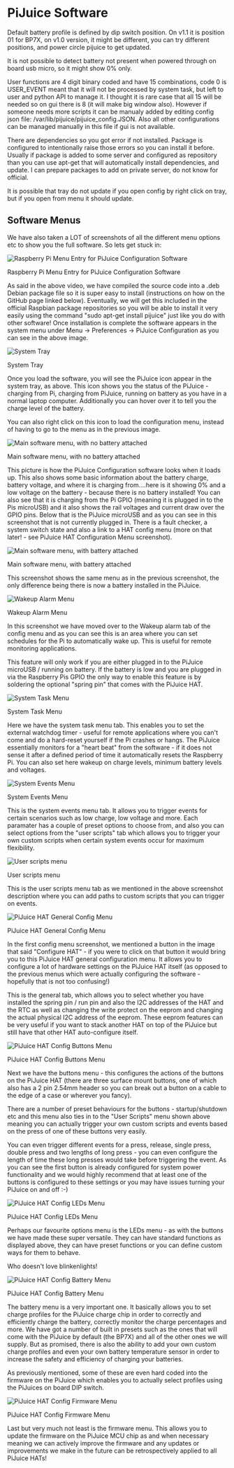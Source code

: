 # PiJuice Software

Default battery profile is defined by dip switch position. On v1.1 it is position 01 for BP7X, on v1.0 version, it might be different, you can try different positions, and power circle pijuice to get updated.

It is not possible to detect battery not present when powered through on board usb micro, so it might show 0% only.

User functions are 4 digit binary coded and have 15 combinations, code 0 is USER_EVENT meant that it will not be processed by system task, but left to user and python API to manage it. I thought it is rare case that all 15 will be needed so on gui there is 8 (it will make big window also). However if someone needs more scripts it can be manualy added by editing config json file: /var/lib/pijuice/pijuice_config.JSON. Also all other configurations can be managed manually in this file if gui is not available. 

There are dependencies so you got error if not installed. Package is configured to intentionally  raise those errors so you can install it before. Usually if package is added to some server and configured as repository than you can use apt-get that will automatically install dependencies, and update. I can prepare packages to add on private server, do not know for official.

It is possible that tray do not update if you open config by right click on tray, but if you open from menu it should update.

## Software Menus

We have also taken a LOT of screenshots of all the different menu options etc to show you the full software. So lets get stuck in:

![Raspberry Pi Menu Entry for PiJuice Configuration Software](https://user-images.githubusercontent.com/3359418/31796664-8e246f4a-b522-11e7-951d-d9a0338c4733.PNG?raw=true "Raspberry Pi Menu Entry for PiJuice Configuration Software")

Raspberry Pi Menu Entry for PiJuice Configuration Software

As said in the above video, we have compiled the source code into a .deb Debian package file so it is super easy to install (instructions on how on the GitHub page linked below). Eventually, we will get this included in the official Raspbian package repositories so you will be able to install it very easily using the command "sudo apt-get install pijuice" just like you do with other software! Once installation is complete the software appears in the system menu under Menu -> Preferences -> PiJuice Configuration as you can see in the above image.

![System Tray](https://user-images.githubusercontent.com/3359418/31796661-8dbaebce-b522-11e7-80a9-6079670aaf01.PNG?raw=true "System Tray")

System Tray

Once you load the software, you will see the PiJuice icon appear in the system tray, as above. This icon shows you the status of the PiJuice - charging from Pi, charging from PiJuice, running on battery as you have in a normal laptop computer. Additionally you can hover over it to tell you the charge level of the battery.

You can also right click on this icon to load the configuration menu, instead of having to go to the menu as in the previous image.

![Main software menu, with no battery attached](https://user-images.githubusercontent.com/3359418/31796659-8d7a4b64-b522-11e7-975c-132ba909a333.PNG?raw=true "Main software menu, with no battery attached")

Main software menu, with no battery attached

This picture is how the PiJuice Configuration software looks when it loads up. This also shows some basic information about the battery charge, battery voltage, and where it is charging from....here is it showing 0% and a low voltage on the battery - because there is no battery installed! You can also see that it is charging from the Pi GPIO (meaning it is plugged in to the Pis microUSB) and it also shows the rail voltages and current draw over the GPIO pins. Below that is the PiJuice microUSB and as you can see in this screenshot that is not currently plugged in. There is a fault checker, a system switch state and also a link to a HAT config menu (more on that later! - see PiJuice HAT Configuration Menu screenshot).

![Main software menu, with battery attached](https://user-images.githubusercontent.com/3359418/31796657-8d5c902e-b522-11e7-862a-d54eba1eb82b.PNG?raw=true "Main software menu, with battery attached")

Main software menu, with battery attached

This screenshot shows the same menu as in the previous screenshot, the only difference being there is now a battery installed in the PiJuice.

![Wakeup Alarm Menu](https://user-images.githubusercontent.com/3359418/31796667-8e6dad0e-b522-11e7-841b-2c670e91560a.PNG?raw=true "Wakeup Alarm Menu")

Wakeup Alarm Menu

In this screenshot we have moved over to the Wakeup alarm tab of the config menu and as you can see this is an area where you can set schedules for the Pi to automatically wake up. This is useful for remote monitoring applications.

This feature will only work if you are either plugged in to the PiJuice microUSB / running on battery. If the battery is low and you are plugged in via the Raspberry Pis GPIO the only way to enable this feature is by soldering the optional "spring pin" that comes with the PiJuice HAT.

![System Task Menu](https://user-images.githubusercontent.com/3359418/31796660-8d99b4cc-b522-11e7-8b1c-ffe5082c4644.PNG?raw=true "System Task Menu")

System Task Menu

Here we have the system task menu tab. This enables you to set the external watchdog timer - useful for remote applications where you can't come and do a hard-reset yourself if the Pi crashes or hangs. The PiJuice essentially monitors for a "heart beat" from the software - if it does not sense it after a defined period of time it automatically resets the Raspberry Pi. You can also set here wakeup on charge levels, minimum battery levels and voltages.

![System Events Menu](https://user-images.githubusercontent.com/3359418/31796662-8df016fa-b522-11e7-9ec5-48c9e82a5625.PNG?raw=true "System Events Menu")

System Events Menu

This is the system events menu tab. It allows you to trigger events for certain scenarios such as low charge, low voltage and more. Each paramater has a couple of preset options to choose from, and also you can select options from the "user scripts" tab which allows you to trigger your own custom scripts when certain system events occur for maximum flexibility.

![User scripts menu](https://user-images.githubusercontent.com/3359418/31796666-8e469174-b522-11e7-8c83-46f4570f53c6.PNG?raw=true "User scripts menu")

User scripts menu

This is the user scripts menu tab as we mentioned in the above screenshot description where you can add paths to custom scripts that you can trigger on events.

![PiJuice HAT General Config Menu](https://user-images.githubusercontent.com/3359418/31796655-8d1d7eac-b522-11e7-9b6d-5053789aeb3e.PNG?raw=true "PiJuice HAT General Config Menu")

PiJuice HAT General Config Menu

In the first config menu screenshot, we mentioned a button in the image that said "Configure HAT" - if you were to click on that button it would bring you to this PiJuice HAT general configuration menu. It allows you to configure a lot of hardware settings on the PiJuice HAT itself (as opposed to the previous menus which were actually configuring the software - hopefully that is not too confusing!)

This is the general tab, which allows you to select whether you have installed the spring pin / run pin and also the I2C addresses of the HAT and the RTC as well as changing the write protect on the eeprom and changing the actual physical I2C address of the eeprom. These eeprom features can be very useful if you want to stack another HAT on top of the PiJuice but still have that other HAT auto-configure itself.

![PiJuice HAT Config Buttons Menu](https://user-images.githubusercontent.com/3359418/31796653-8cdbddbc-b522-11e7-9687-94c37e62a411.PNG?raw=true "PiJuice HAT Config Buttons Menu")

PiJuice HAT Config Buttons Menu

Next we have the buttons menu - this configures the actions of the buttons on the PiJuice HAT (there are three surface mount buttons, one of which also has a 2 pin 2.54mm header so you can break out a button on a cable to the edge of a case or wherever you fancy).

There are a number of preset behaviours for the buttons - startup/shutdown etc and this menu also ties in to the "User Scripts" menu shown above meaning you can actually trigger your own custom scripts and events based on the press of one of these buttons very easily.

You can even trigger different events for a press, release, single press, double press and two lengths of long press - you can even configure the length of time these long presses would take before triggering the event. As you can see the first button is already configured for system power functionality and we would highly recommend that at least one of the buttons is configured to these settings or you may have issues turning your PiJuice on and off :-)

![PiJuice HAT Config LEDs Menu](https://user-images.githubusercontent.com/3359418/31796656-8d3eed58-b522-11e7-8ae3-d3e41d70a398.PNG?raw=true "PiJuice HAT Config LEDs Menu")

PiJuice HAT Config LEDs Menu

Perhaps our favourite options menu is the LEDs menu - as with the buttons we have made these super versatile. They can have standard functions as displayed above, they can have preset functions or you can define custom ways for them to behave.

Who doesn't love blinkenlights!

![PiJuice HAT Config Battery Menu](https://user-images.githubusercontent.com/3359418/31796652-8cb55a7a-b522-11e7-8ba3-7fdfaf2faed1.PNG?raw=true "PiJuice HAT Config Battery Menu")

PiJuice HAT Config Battery Menu

The battery menu is a very important one. It basically allows you to set charge profiles for the PiJuice charge chip in order to correctly and efficiently charge the battery, correctly monitor the charge percentages and more. We have got a number of built in presets such as the ones that will come with the PiJuice by default (the BP7X) and all of the other ones we will supply. But as promised, there is also the ability to add your own custom charge profiles and even your own battery temperature sensor in order to increase the safety and efficiency of charging your batteries.

As previously mentioned, some of these are even hard coded into the firmware on the PiJuice which enables you to actually select profiles using the PiJuices on board DIP switch.

![PiJuice HAT Config Firmware Menu](https://user-images.githubusercontent.com/3359418/31796654-8d00882e-b522-11e7-8411-26955656b9bd.PNG?raw=true "PiJuice HAT Config Firmware Menu")

PiJuice HAT Config Firmware Menu

Last but very much not least is the firmware menu. This allows you to update the firmware on the PiJuice MCU chip as and when necessary meaning we can actively improve the firmware and any updates or improvements we make in the future can be retrospectively applied to all PiJuice HATs!
